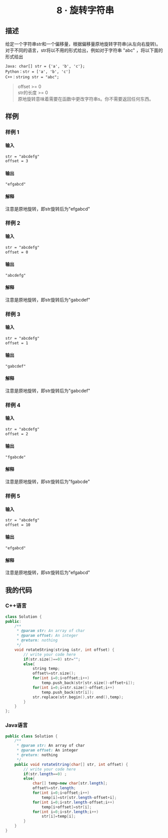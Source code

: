 # <center> 8 · 旋转字符串

## 描述

给定一个字符串str和一个偏移量，根据偏移量原地旋转字符串(从左向右旋转)。  
对于不同的语言，str将以不用的形式给出，例如对于字符串 "abc" ，将以下面的形式给出

    Java: char[] str = {'a', 'b', 'c'};
    Python：str = ['a', 'b', 'c']
    C++：string str = "abc";

> offset >= 0  
> str的长度 >= 0  
> 原地旋转意味着需要在函数中更改字符串s。你不需要返回任何东西。

## 样例

### 样例 1

#### 输入

```txt
str = "abcdefg"
offset = 3
```

#### 输出

```txt
"efgabcd"
```

#### 解释

注意是原地旋转，即str旋转后为"efgabcd"

### 样例 2

#### 输入

```txt
str = "abcdefg"
offset = 0
```

#### 输出

```txt
"abcdefg"
```

#### 解释

注意是原地旋转，即str旋转后为"gabcdef"

### 样例 3

#### 输入

```txt
str = "abcdefg"
offset = 1
```

#### 输出

```txt
"gabcdef"
```

#### 解释

注意是原地旋转，即str旋转后为"gabcdef"


### 样例 4

#### 输入

```txt
str = "abcdefg"
offset = 2
```

#### 输出

```txt
"fgabcde"
```

#### 解释

注意是原地旋转，即str旋转后为"fgabcde"

### 样例 5

#### 输入

```txt
str = "abcdefg"
offset = 10
```

#### 输出

```txt
"efgabcd"
```

#### 解释

注意是原地旋转，即str旋转后为"efgabcd"

## 我的代码

### C++语言

```c++
class Solution {
public:
    /**
     * @param str: An array of char
     * @param offset: An integer
     * @return: nothing
     */
    void rotateString(string &str, int offset) {
        // write your code here
        if(str.size()==0) str="";
        else{
            string temp;
            offset%=str.size();
            for(int i=0;i<offset;i++)
                temp.push_back(str[str.size()-offset+i]);
            for(int i=0;i<str.size()-offset;i++)
                temp.push_back(str[i]);
            str.replace(str.begin(),str.end(),temp);
        }
    }
};
```

### Java语言

```java
public class Solution {
    /**
     * @param str: An array of char
     * @param offset: An integer
     * @return: nothing
     */
    public void rotateString(char[] str, int offset) {
        // write your code here
        if(str.length==0) ;
        else{
            char[] temp=new char[str.length];
            offset%=str.length;
            for(int i=0;i<offset;i++)
                temp[i]=str[str.length-offset+i];
            for(int i=0;i<str.length-offset;i++)
                temp[i+offset]=str[i];
            for(int i=0;i<str.length;i++)
                str[i]=temp[i];
        }
    }
}
```